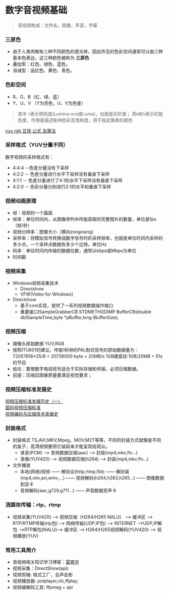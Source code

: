 # 数字音视频基础

> 音视频构成：文件名，图像，声音，字幕

### 三原色

- 由于人类肉眼有三种不同颜色的感光体，因此所见的色彩空间通常可以由三种基本色表达，这三种颜色被称为 **三原色**
- 叠加型：红色、绿色、蓝色。
- 消减型：品红色、黄色、青色。

### 色彩空间
- R、G、B（红、绿、蓝）
- Y、U、V （Y为亮色，U、V为色差）

> 其中 `Y`表示明亮度(Lumina nce或Luma)，也就是灰阶值；
> 而`U`和`V`表示的是色度，作用是描述影响色彩及饱和度，用于指定像素的颜色

[yuv rgb 互转 公式 及算法](https://wenku.baidu.com/view/44d969e3336c1eb91b375d4e.html)

### 采样格式（YUV分量不同）

数字视频的采样格式有：
- 4:4:4 --色差分量没有下采样
- 4:2:2 -- 色差分量进行水平下采样没有垂直下采样
- 4:1:1 -- 色差分量进行了4:1的水平下采样没有垂直下采样
- 4:2:0 -- 色彩分量分别进行2:1的水平和垂直下采样
### 视频动画原理
- 帧：视频的一个画面
-  帧率：单位时间内，从图像序列中所能获取的完整图片的数量，单位是fps（帧/秒）
-  视频分辨率：图像大小（横向zongxiang）
-  采样率：将模拟信号转换成数字信号时的采样频率，也就是单位时间内采样的多少点，一个采样点数据有多少个比特。单位Hz
-  码率：单位时间内传输的数据位数，通常以kbps或Mbps为单位
-  时间戳
### 视频采集
- Windows视频采集技术
	- Directshow
	- VFW(Video for Windows)
- Directshow
	- 基于com实现，提供了一系列视频数据操作接口
	- 重要接口ISampleGrabberCB
   STDMETHODIMP BufferCB(double dbISampleTime,byte *pBuffer,long IBufferSize);
### 视频压缩
- 摄像头原始数据
	YUV,RGB
- 按照ITU601的建议，传输1秒钟的PAL制式信号的原始数据量为：
	720*576*16*25/8 = 20736000 byte = 20MB/s
	1GB硬盘存:1GB/20MB = 51s的节目
- 结论：要使数字电视信号适合于实际存储和传输，必须压缩数据。
- 前提：压缩后图像质量要满足视觉要求；

### 视频压缩标准发展史
[视频压缩标准发展历史（一）](https://blog.csdn.net/chen_chun_guang/article/details/7229164)<br>
[国际视频压缩标准](https://wenku.baidu.com/view/f5901bf0f90f76c661371a4d.html)<br>
[视频编码与压缩技术发展史](https://wenku.baidu.com/view/b726befcfab069dc5022014b.html)<br>

### 封装格式
- 封装格式
	TS,AVI,MKV,Mpeg，MOV,M2T等等，不同的封装方式就像是不同的盒子，高清视频要用它装起来才能呈现给观众。
	- 录音(PCM)  —> 音频数据压缩(aac) —> 封装(mp4,mkv,flv...)
	- 录像(YUV420) —> 视频数据压缩(h264) —> 封装(mp4,mkv,flv...)
- 文件播放
	- 本地(网络)视频 —— 解协议(http,rtmp,file) —— 解封装(mp4,mlv,avi,wmv,...) —— 视频解码(h264,h263,h265...) —— 图像数据到显卡
	- 音频解码(aac,g729,g711...) —— 声音数据至声卡

### 流媒体传输：rtp，rtmp
- 视频采集(YUV420) ——> 视频压缩（H264/H265 NALU） ——> 缓冲区 ——> RTP/RTMP传输(rtp包)  ——> 网络传输(UDP,IP包)   ——> INTERNET ——>UDP,IP解包 ——>RTP解包(NALU)——> 缓冲区 ——> H264/H265视频解码(YUV420) ——> 视频播放(YUV)
### 常用工具简介
- 音视频相关知识学习博客：[雷霄华](https://blog.csdn.net/leixiaohua1020)
- 视频采集：DirectShow(api)
- 视频剪辑: 格式工厂，会声会影
- 视频播放器: potplayer,vlc,ffplay;
- 视频编解码工具: ffpmeg + api
